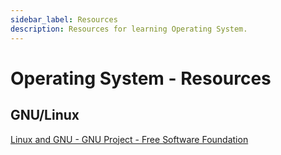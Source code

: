 ```yaml
---
sidebar_label: Resources
description: Resources for learning Operating System.
---
```


# Operating System - Resources

## GNU/Linux

[Linux and GNU - GNU Project - Free Software Foundation](https://www.gnu.org/gnu/linux-and-gnu.en.html)